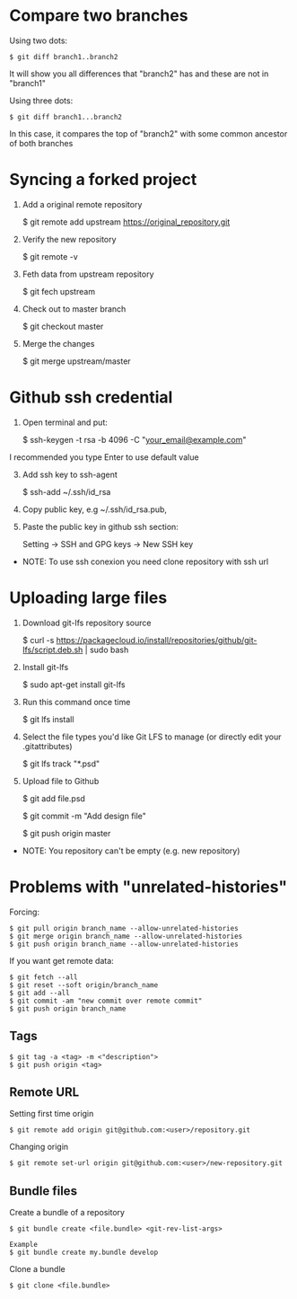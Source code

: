 # Compare two branches

Using two dots:

	$ git diff branch1..branch2

It will show you all differences that "branch2" has and these are not in "branch1"

Using three dots:

	$ git diff branch1...branch2

In this case, it compares the top of "branch2" with some common ancestor of both branches


# Syncing a forked project

1) Add a original remote repository

	$ git remote add upstream https://original_repository.git

2) Verify the new repository

	$ git remote -v

3) Feth data from upstream repository

	$ git fech upstream

4) Check out to master branch

	$ git checkout master

5) Merge the changes

	$ git merge upstream/master


# Github ssh credential

1) Open terminal and put:
	
	$ ssh-keygen -t rsa -b 4096 -C "your_email@example.com"

I recommended you type Enter to use default value

3) Add ssh key to ssh-agent

	$ ssh-add ~/.ssh/id_rsa

4) Copy public key, e.g ~/.ssh/id_rsa.pub,

5) Paste the public key in github ssh section:

	Setting -> SSH and GPG keys -> New SSH key

* NOTE: To use ssh conexion you need clone repository with ssh url

# Uploading large files

1) Download git-lfs repository source

	$ curl -s https://packagecloud.io/install/repositories/github/git-lfs/script.deb.sh | sudo bash
	
2) Install git-lfs

	$ sudo apt-get install git-lfs
	
3) Run this command once time

	$ git lfs install

4) Select the file types you'd like Git LFS to manage (or directly edit your .gitattributes)

	$ git lfs track "*.psd"

5) Upload file to Github

	$ git add file.psd
	
	$ git commit -m "Add design file"
	
	$ git push origin master
	

* NOTE: You repository can't be empty (e.g. new repository)

# Problems with "unrelated-histories"

Forcing:

	$ git pull origin branch_name --allow-unrelated-histories
	$ git merge origin branch_name --allow-unrelated-histories
	$ git push origin branch_name --allow-unrelated-histories
	
If you want get remote data:

	$ git fetch --all
	$ git reset --soft origin/branch_name
	$ git add --all
	$ git commit -am "new commit over remote commit"
	$ git push origin branch_name


## Tags
```
$ git tag -a <tag> -m <"description">
$ git push origin <tag>
```

## Remote URL

Setting first time origin
```
$ git remote add origin git@github.com:<user>/repository.git
```

Changing origin
```
$ git remote set-url origin git@github.com:<user>/new-repository.git
```

## Bundle files

Create a bundle of a repository
```
$ git bundle create <file.bundle> <git-rev-list-args>

Example
$ git bundle create my.bundle develop
```

Clone a bundle
```
$ git clone <file.bundle>
```
